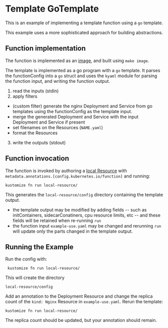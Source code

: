 # Template GoTemplate

This is an example of implementing a template function using a `go` template.

This example uses a more sophisticated approach for building abstractions.

## Function implementation

The function is implemented as an [image](image), and built using `make image`.

The template is implemented as a go program with a `go` template.  It parses the
functionConfig into a `go` struct and uses the `kyaml` module for parsing the
function input, and writing the function output.

1. read the inputs (stdin)
2. apply filters
  - (custom filter) generate the nginx Deployment and Service from go templates using the
    functionConfig as the template input.
  - merge the generated Deployment and Service with the input Deployment and Service if
    present
  - set filenames on the Resources (`NAME.yaml`)
  - format the Resources
3. write the outputs (stdout)

## Function invocation

The function is invoked by authoring a [local Resource](local-resource)
with `metadata.annotations.[config.kubernetes.io/function]` and running:

    kustomize fn run local-resource/

This generates the `local-resource/config` directory containing the template output.

- the template output may be modified by adding fields -- such as initContainers,
  sidecarConatiners, cpu resource limits, etc -- and these fields will be retained
  when re-running `run`
- the function input `example-use.yaml` may be changed and rerunning `run` will update
  only the parts changed in the template output.

## Running the Example

Run the config with:

     kustomize fn run local-resource/

This will create the directory

    local-resource/config

Add an annotation to the Deployment Resource and change the replica count of the
`kind: Nginx` Resource in `example-use.yaml`.  Rerun the template:

    kustomize fn run local-resource/

The replica count should be updated, but your annotation should remain.
